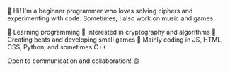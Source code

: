 👋 Hi!
I'm a beginner programmer who loves solving ciphers and experimenting with code. Sometimes, I also work on music and games.

🔹 Learning programming
🔹 Interested in cryptography and algorithms
🔹 Creating beats and developing small games
🔹 Mainly coding in JS, HTML, CSS, Python, and sometimes C++

Open to communication and collaboration! 😊

<!---
1mcold/1mcold is a ✨ special ✨ repository because its `README.md` (this file) appears on your GitHub profile.
You can click the Preview link to take a look at your changes.
--->
